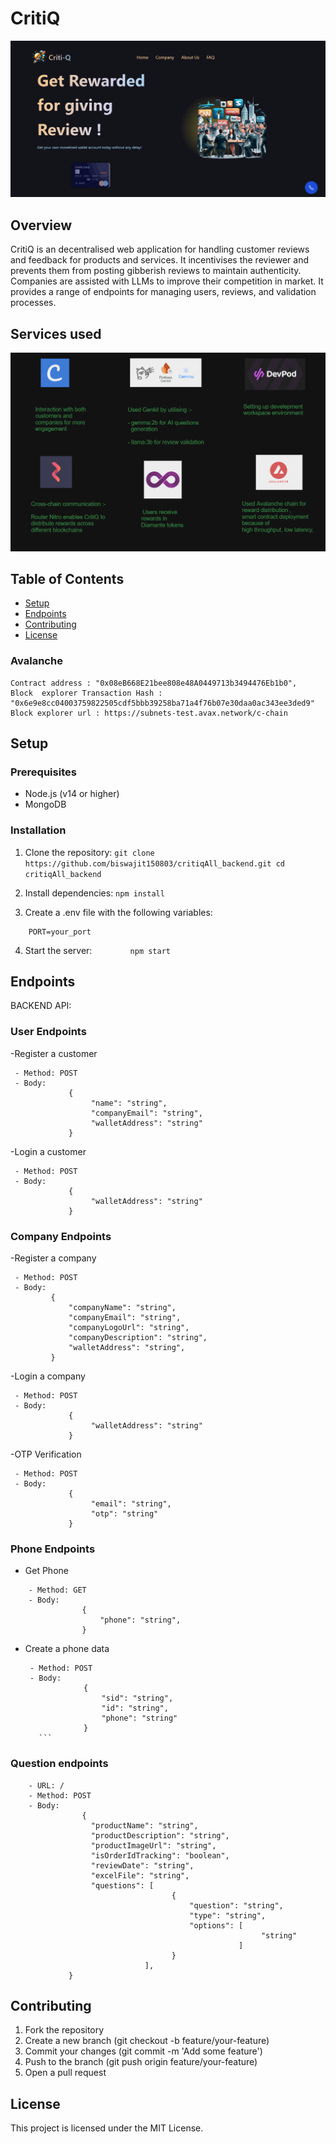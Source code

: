 # CritiQ
![](https://github.com/ankushroy25/CritiQ/blob/main/preview/Cover.png)


## Overview
CritiQ is an decentralised web application for handling customer reviews and feedback for products and services. 
It incentivises the reviewer and prevents them from posting gibberish reviews to maintain authenticity.
Companies are assisted with LLMs to improve their competition in market. 
It provides a range of endpoints for managing users, reviews, and validation processes.

## Services used
![](https://github.com/ankushroy25/CritiQ/blob/main/preview/Screenshot%202024-06-30%20111246.png)

## Table of Contents
- [Setup](#setup)
- [Endpoints](#endpoints)
- [Contributing](#contributing)
- [License](#license)


### Avalanche 
    Contract address : "0x08eB668E21bee808e48A0449713b3494476Eb1b0",
    Block  explorer Transaction Hash : "0x6e9e8cc04003759822505cdf5bbb39258ba71a4f76b07e30daa0ac343ee3ded9"
    Block explorer url : https://subnets-test.avax.network/c-chain

## Setup
### Prerequisites
- Node.js (v14 or higher)
- MongoDB

### Installation
1. Clone the repository:
        ```git clone https://github.com/biswajit150803/critiqAll_backend.git
        cd critiqAll_backend```
    

2. Install dependencies:
        ```npm install```
    

3. Create a .env file with the following variables:

```    MONGODB_URI=your_mongodb_uri
    PORT=your_port
```    

4. Start the server:
```        npm start```
    

## Endpoints
BACKEND API:

### User Endpoints
-Register a customer
   ``` - URL: /signup
    - Method: POST
    - Body: 
                {
                     "name": "string",
                     "companyEmail": "string",
                     "walletAddress": "string"
                }
```
-Login a customer
   ``` - URL: /signup
    - Method: POST
    - Body: 
                {
                     "walletAddress": "string"
                }
```
### Company Endpoints
-Register a company
   ``` - URL: /api/users/signup
    - Method: POST
    - Body: 
            {
                "companyName": "string",
                "companyEmail": "string",
                "companyLogoUrl": "string",
                "companyDescription": "string",
                "walletAddress": "string",
            }
```
-Login a company
   ``` - URL: /api/users/login
    - Method: POST
    - Body: 
                {
                     "walletAddress": "string"
                }
```
-OTP Verification
   ``` - URL: /sendotp
    - Method: POST
    - Body: 
                {
                     "email": "string",
                     "otp": "string"
                }
```
### Phone Endpoints                  
- Get Phone
```    - URL: /getphone
    - Method: GET
    - Body:
                {
                    "phone": "string",
                }
   ```     
- Create a phone data
   ``` - URL: /createphone
    - Method: POST
    - Body:
                { 
                    "sid": "string", 
                    "id": "string", 
                    "phone": "string" 
                }
      ```  
### Question endpoints
```- Create a question
    - URL: /
    - Method: POST
    - Body: 
                {
                  "productName": "string",
                  "productDescription": "string",
                  "productImageUrl": "string",
                  "isOrderIdTracking": "boolean",
                  "reviewDate": "string",
                  "excelFile": "string",
                  "questions": [
                                    {
                                        "question": "string",
                                        "type": "string",
                                        "options": [
                                                        "string"
                                                   ]
                                    }
                              ],
             }
```

## Contributing
1. Fork the repository
2. Create a new branch (git checkout -b feature/your-feature)
3. Commit your changes (git commit -m 'Add some feature')
4. Push to the branch (git push origin feature/your-feature)
5. Open a pull request

## License
This project is licensed under the MIT License.
